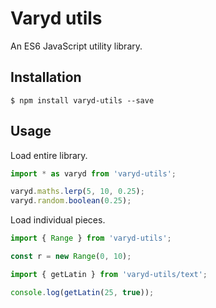 # Varyd utils
An ES6 JavaScript utility library.

## Installation

```shell
$ npm install varyd-utils --save
```

## Usage

Load entire library.

```js
import * as varyd from 'varyd-utils';

varyd.maths.lerp(5, 10, 0.25);
varyd.random.boolean(0.25);
```

Load individual pieces.

```js
import { Range } from 'varyd-utils';

const r = new Range(0, 10);
```

```js
import { getLatin } from 'varyd-utils/text';

console.log(getLatin(25, true));

```
